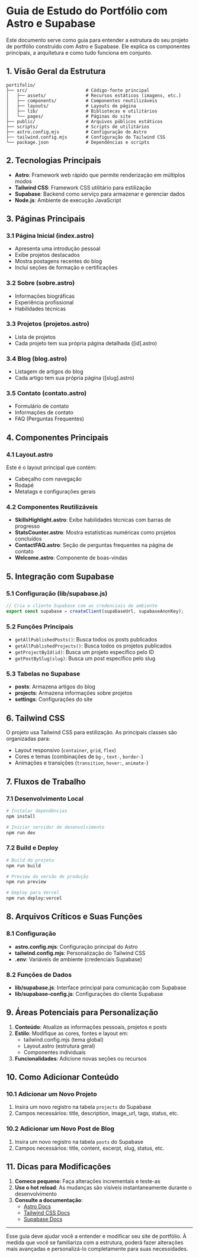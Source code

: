 # Guia de Estudo do Portfólio com Astro e Supabase

Este documento serve como guia para entender a estrutura do seu projeto de portfólio construído com Astro e Supabase. Ele explica os componentes principais, a arquitetura e como tudo funciona em conjunto.

## 1. Visão Geral da Estrutura

```
portifolio/
├── src/                      # Código-fonte principal
│   ├── assets/               # Recursos estáticos (imagens, etc.)
│   ├── components/           # Componentes reutilizáveis
│   ├── layouts/              # Layouts de página
│   ├── lib/                  # Bibliotecas e utilitários
│   └── pages/                # Páginas do site
├── public/                   # Arquivos públicos estáticos
├── scripts/                  # Scripts de utilitários
├── astro.config.mjs          # Configuração do Astro
├── tailwind.config.mjs       # Configuração do Tailwind CSS
└── package.json              # Dependências e scripts
```

## 2. Tecnologias Principais

- **Astro**: Framework web rápido que permite renderização em múltiplos modos
- **Tailwind CSS**: Framework CSS utilitário para estilização
- **Supabase**: Backend como serviço para armazenar e gerenciar dados
- **Node.js**: Ambiente de execução JavaScript

## 3. Páginas Principais

### 3.1 Página Inicial (index.astro)
- Apresenta uma introdução pessoal
- Exibe projetos destacados
- Mostra postagens recentes do blog
- Inclui seções de formação e certificações

### 3.2 Sobre (sobre.astro)
- Informações biográficas
- Experiência profissional
- Habilidades técnicas

### 3.3 Projetos (projetos.astro)
- Lista de projetos
- Cada projeto tem sua própria página detalhada ([id].astro)

### 3.4 Blog (blog.astro)
- Listagem de artigos do blog
- Cada artigo tem sua própria página ([slug].astro)

### 3.5 Contato (contato.astro)
- Formulário de contato
- Informações de contato
- FAQ (Perguntas Frequentes)

## 4. Componentes Principais

### 4.1 Layout.astro
Este é o layout principal que contém:
- Cabeçalho com navegação
- Rodapé
- Metatags e configurações gerais

### 4.2 Componentes Reutilizáveis
- **SkillsHighlight.astro**: Exibe habilidades técnicas com barras de progresso
- **StatsCounter.astro**: Mostra estatísticas numéricas como projetos concluídos
- **ContactFAQ.astro**: Seção de perguntas frequentes na página de contato
- **Welcome.astro**: Componente de boas-vindas

## 5. Integração com Supabase

### 5.1 Configuração (lib/supabase.js)
```javascript
// Cria o cliente Supabase com as credenciais de ambiente
export const supabase = createClient(supabaseUrl, supabaseAnonKey);
```

### 5.2 Funções Principais
- `getAllPublishedPosts()`: Busca todos os posts publicados
- `getAllPublishedProjects()`: Busca todos os projetos publicados
- `getProjectById(id)`: Busca um projeto específico pelo ID
- `getPostBySlug(slug)`: Busca um post específico pelo slug

### 5.3 Tabelas no Supabase
- **posts**: Armazena artigos do blog
- **projects**: Armazena informações sobre projetos
- **settings**: Configurações do site

## 6. Tailwind CSS

O projeto usa Tailwind CSS para estilização. As principais classes são organizadas para:
- Layout responsivo (`container`, `grid`, `flex`)
- Cores e temas (combinações de `bg-`, `text-`, `border-`)
- Animações e transições (`transition`, `hover:`, `animate-`)

## 7. Fluxos de Trabalho

### 7.1 Desenvolvimento Local
```bash
# Instalar dependências
npm install

# Iniciar servidor de desenvolvimento
npm run dev
```

### 7.2 Build e Deploy
```bash
# Build do projeto
npm run build

# Preview da versão de produção
npm run preview

# Deploy para Vercel
npm run deploy:vercel
```

## 8. Arquivos Críticos e Suas Funções

### 8.1 Configuração
- **astro.config.mjs**: Configuração principal do Astro
- **tailwind.config.mjs**: Personalização do Tailwind CSS
- **.env**: Variáveis de ambiente (credenciais Supabase)

### 8.2 Funções de Dados
- **lib/supabase.js**: Interface principal para comunicação com Supabase
- **lib/supabase-config.js**: Configurações do cliente Supabase

## 9. Áreas Potenciais para Personalização

1. **Conteúdo**: Atualize as informações pessoais, projetos e posts
2. **Estilo**: Modifique as cores, fontes e layout em:
   - tailwind.config.mjs (tema global)
   - Layout.astro (estrutura geral)
   - Componentes individuais
3. **Funcionalidades**: Adicione novas seções ou recursos

## 10. Como Adicionar Conteúdo

### 10.1 Adicionar um Novo Projeto
1. Insira um novo registro na tabela `projects` do Supabase
2. Campos necessários: title, description, image_url, tags, status, etc.

### 10.2 Adicionar um Novo Post de Blog
1. Insira um novo registro na tabela `posts` do Supabase
2. Campos necessários: title, content, excerpt, slug, status, etc.

## 11. Dicas para Modificações

1. **Comece pequeno**: Faça alterações incrementais e teste-as
2. **Use o hot reload**: As mudanças são visíveis instantaneamente durante o desenvolvimento
3. **Consulte a documentação**:
   - [Astro Docs](https://docs.astro.build)
   - [Tailwind CSS Docs](https://tailwindcss.com/docs)
   - [Supabase Docs](https://supabase.com/docs)

---

Esse guia deve ajudar você a entender e modificar seu site de portfólio. À medida que você se familiariza com a estrutura, poderá fazer alterações mais avançadas e personalizá-lo completamente para suas necessidades.

